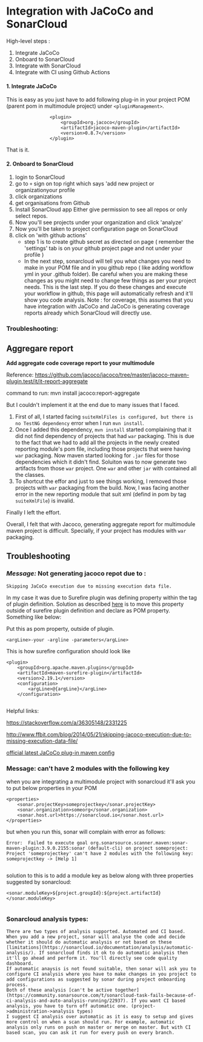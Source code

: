 # Integration with JaCoCo and SonarCloud

High-level steps :
1. Integrate JaCoCo
2. Onboard to SonarCloud
3. Integrate with SonarCloud
4. Integrate with CI using Github Actions

#### 1. Integrate JaCoCo

This is easy as you just have to add following plug-in in your project POM (parent pom in multimodule project) under `<pluginManagement>`.

```
				<plugin>
					<groupId>org.jacoco</groupId>
					<artifactId>jacoco-maven-plugin</artifactId>
					<version>0.8.7</version>
				</plugin>
```

That is it.

#### 2. Onboard to SonarCloud

1. login to SonarCloud
2. go to `+` sign on top right which says 'add new project or organizationyour profile
3. click organizations
4. get organisations from Github
5. Install SonarCloud app
   Either give permission to see all repos or only select repos.
6. Now you'll see projects under your organization and click 'analyze'
7. Now you'll be taken to project configuration page on SonarCloud
8. click on 'with github actions'
   - step 1 is to create github secret as directed on page ( remember the 'settings' tab is on your github project page and not        under your profile )
   - In the next step, sonarcloud will tell you what changes you need to make in your POM file and in you github repo ( like            adding workflow yml in your .github folder). Be careful when you are making these changes as you might need to change few          things as per your project needs. This is the last step. If you do these changes and execute your workflow in github, this        page will automatically refresh and it'll show you code analysis. Note : for coverage, this assumes that you have integration      with JaCoCo and JaCoCo is generating coverage reports already which SonarCloud will directly use.


### Troubleshooting:

## Aggregare report

**Add aggregate code coverage report to your multimodule**

Reference:
https://github.com/jacoco/jacoco/tree/master/jacoco-maven-plugin.test/it/it-report-aggregate

command to run: 
mvn install jacoco:report-aggregate

But I couldn't implement it at the end due to many issues that I faced.
1. First of all, I started facing `suiteXmlFiles is configured, but there is no TestNG dependency` error when I run `mvn install`.
2. Once I added this dependency, `mvn install` started complaining that it did not find dependency of projects that had `war` packaging. This is due to the fact that we had to add all the projects in the newly created reporting module's pom file, including those projects that were having `war` packaging. Now maven started looking for `.jar` files for those dependencies which it didn't find. Soluiton was to now generate two artifacts from those `war` project. One `war` and other `jar` with contained all the classes.
3. To shortcut the effor and just to see things working, I removed those projects with `war` packaging from the build. Now, I was facing another error in the new reporting module that suit xml (defind in pom by tag `suiteXmlFile`) is invalid. 

Finally I left the effort.

Overall, I felt that with Jacoco, generating aggregate report for multimodule maven project is difficult. Specially, if your project has modules with `war` packaging.


## Troubleshooting

### *Message:* Not generating jacoco repot due to :

`Skipping JaCoCo execution due to missing execution data file.`

In my case it was due to Surefire plugin was defining <argLine> property within the <configuration> tag of plugin definition.
Solution as described [here](https://github.com/jacoco/jacoco/issues/964) is to move this property outside of surefire plugin
definition and declare as POM property. Something like below:

Put this as pom property, outside of plugin.
```
<argLine>-your -argline -parameters</argLine>	

```
	
This is how surefire configuration should look like
```
<plugin>
	<groupId>org.apache.maven.plugins</groupId>
	<artifactId>maven-surefire-plugin</artifactId>
	<version>2.19.1</version>
	<configuration>
		<argLine>@{argLine}</argLine>
	</configuration>
	
```

Helpful links:

https://stackoverflow.com/a/36305148/2331225

http://www.ffbit.com/blog/2014/05/21/skipping-jacoco-execution-due-to-missing-execution-data-file/

[official latest JaCoCo plug-in maven config](https://www.eclemma.org/jacoco/trunk/doc/examples/build/pom.xml)
	

### Message: can't have 2 modules with the following key

when you are integrating a multimodule project with sonarcloud it'll ask you to put below properties in your POM

```
<properties>
	<sonar.projectKey>someprojectkey</sonar.projectKey>
	<sonar.organization>someorg</sonar.organization>
	<sonar.host.url>https://sonarcloud.io</sonar.host.url>
</properties>

```
	
but when you run this, sonar will complain with error as follows:
	
```
Error:  Failed to execute goal org.sonarsource.scanner.maven:sonar-maven-plugin:3.9.0.2155:sonar (default-cli) on project someproject: Project 'someprojectkey' can't have 2 modules with the following key: someprojectkey -> [Help 1]
	
```
	
solution to this is to add a module key as below along with three properties suggested by sonarcloud:
	
```
<sonar.moduleKey>${project.groupId}:${project.artifactId}</sonar.moduleKey>
	
```


### Sonarcloud analysis types:
	There are two types of analysis supported. Automated and CI based.
	When you add a new project, sonar will analyse the code and decide whether it should do automatic analysis or not based on these [limitations](https://sonarcloud.io/documentation/analysis/automatic-analysis/). If sonarcloud finds it ok to do automatic analysis then it'll go ahead and perform it. You'll directly see code quality dashboard. 
	If automatic anaysis is not found suitable, then sonar will ask you to configure CI analysis where you have to make changes in you project to add configurations as suggested by sonar during project onboarding process. 
	Both of these analysis [can't be active together](https://community.sonarsource.com/t/sonarcloud-task-fails-because-of-ci-analysis-and-auto-analysis-running/22937). If you want CI based analysis, you have to turn off automatic one. (project->administration->analysis types)
	I suggest CI analysis over automatic as it is easy to setup and gives more control on when a scan should run. For example, automatic analysis only runs on push on master or merge on master. But with CI based scan, you can ask it run for every push on every branch.
	
